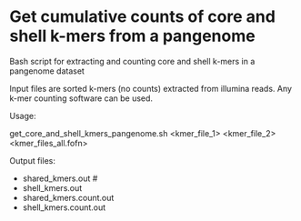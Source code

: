 # Get cumulative counts of core and shell k-mers from a pangenome

Bash script for extracting and counting core and shell k-mers in a pangenome dataset

Input files are sorted k-mers (no counts) extracted from illumina reads. Any k-mer counting software can be used.

Usage:

get_core_and_shell_kmers_pangenome.sh <kmer_file_1> <kmer_file_2> <kmer_files_all.fofn>

Output files:
- shared_kmers.out #
- shell_kmers.out
- shared_kmers.count.out
- shell_kmers.count.out
